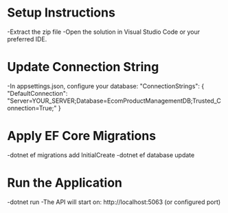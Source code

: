 # Setup Instructions

-Extract the zip file
-Open the solution in Visual Studio Code or your preferred IDE.

# Update Connection String

-In appsettings.json, configure your database:
"ConnectionStrings": {
  "DefaultConnection": "Server=YOUR_SERVER;Database=EcomProductManagementDB;Trusted_Connection=True;"
}

# Apply EF Core Migrations

-dotnet ef migrations add InitialCreate
-dotnet ef database update

# Run the Application

-dotnet run
-The API will start on: http://localhost:5063 (or configured port)